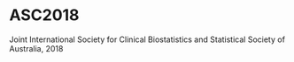 # ASC2018
Joint International Society for Clinical Biostatistics and Statistical Society of Australia, 2018
